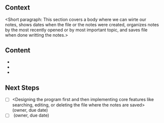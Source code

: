 # <Section Data-content>
## Context
<Short paragraph: This section covers a body where we can wirte our notes, shows dates when the file or the notes were created, organizes notes by the most recently opened or by most important topic, and saves file when done writting the notes.>
## Content
- <Giving reminders to the user to save files so that the user doesnt forget>
- <The user can brainstorm their notes for their research project>
- <There will be a summarizer section where the user can summarize their important notes for their upcomming tests>
## Next Steps
- [ ] <Designing the program first and then implementing core features like searching, editing, or deleting the file where the notes are saved> (owner, due date)
- [ ] <Adding advamced features if time allows and then reviewing the app by making sure there are no errors> (owner, due date)
